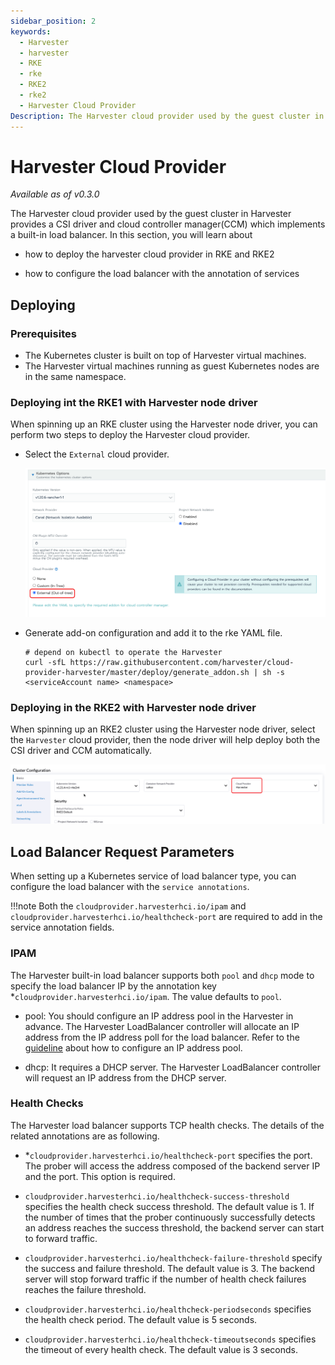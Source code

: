 ```yaml
---
sidebar_position: 2
keywords:
  - Harvester
  - harvester
  - RKE 
  - rke
  - RKE2
  - rke2
  - Harvester Cloud Provider
Description: The Harvester cloud provider used by the guest cluster in Harvester provides a CSI interface and cloud controller manager(CCM) which implements a built-in load balancer.
---
```

# Harvester Cloud Provider

_Available as of v0.3.0_

The Harvester cloud provider used by the guest cluster in Harvester provides a CSI driver and cloud controller manager(CCM) which implements a built-in load balancer.
In this section, you will learn about 

- how to deploy the harvester cloud provider in RKE and RKE2

- how to configure the load balancer with the annotation of services

## Deploying
### Prerequisites
- The Kubernetes cluster is built on top of Harvester virtual machines.
- The Harvester virtual machines running as guest Kubernetes nodes are in the same namespace.

### Deploying int the RKE1 with Harvester node driver
When spinning up an RKE cluster using the Harvester node driver, you can perform two steps to deploy the Harvester cloud provider.

- Select the `External` cloud provider.

  ![](assets/rke-cloud-provider.png)
  
- Generate add-on configuration and add it to the rke YAML file.
  ```
  # depend on kubectl to operate the Harvester
  curl -sfL https://raw.githubusercontent.com/harvester/cloud-provider-harvester/master/deploy/generate_addon.sh | sh -s <serviceAccount name> <namespace>
  ```
  
### Deploying in the RKE2 with Harvester node driver
When spinning up an RKE2 cluster using the Harvester node driver, select the `Harvester` cloud provider, then the node driver will help deploy both the CSI driver and CCM automatically.

  ![](assets/rke2-cloud-provider.png)

## Load Balancer Request Parameters
When setting up a Kubernetes service of load balancer type, you can configure the load balancer with the `service annotations`.

!!!note
    Both the `cloudprovider.harvesterhci.io/ipam` and `cloudprovider.harvesterhci.io/healthcheck-port` are required to add in the service annotation fields.

### IPAM
The Harvester built-in load balancer supports both `pool` and `dhcp` mode to specify the load balancer IP by the annotation key *`cloudprovider.harvesterhci.io/ipam`. The value defaults to `pool`.

- pool: You should configure an IP address pool in the Harvester in advance. The Harvester LoadBalancer controller will allocate an IP address from the IP address poll for the load balancer. Refer to the [guideline](https://github.com/kube-vip/kube-vip-cloud-provider#global-and-namespace-pools) about how to configure an IP address pool.
                                                                                                                                                                                                  
- dhcp: It requires a DHCP server. The Harvester LoadBalancer controller will request an IP address from the DHCP server.

### Health Checks
The Harvester load balancer supports TCP health checks. The details of the related annotations are as following.<br>

- *`cloudprovider.harvesterhci.io/healthcheck-port` specifies the port. The prober will access the address composed of the backend server IP and the port. This option is required.

- `cloudprovider.harvesterhci.io/healthcheck-success-threshold` specifies the health check success threshold. The default value is 1. If the number of times that the prober continuously successfully detects an address reaches the success threshold, the backend server can start to forward traffic.

- `cloudprovider.harvesterhci.io/healthcheck-failure-threshold` specify the success and failure threshold. The default value is 3. The backend server will stop forward traffic if the number of health check failures reaches the failure threshold. 

- `cloudprovider.harvesterhci.io/healthcheck-periodseconds` specifies the health check period. The default value is 5 seconds.

- `cloudprovider.harvesterhci.io/healthcheck-timeoutseconds` specifies the timeout of every health check. The default value is 3 seconds.
